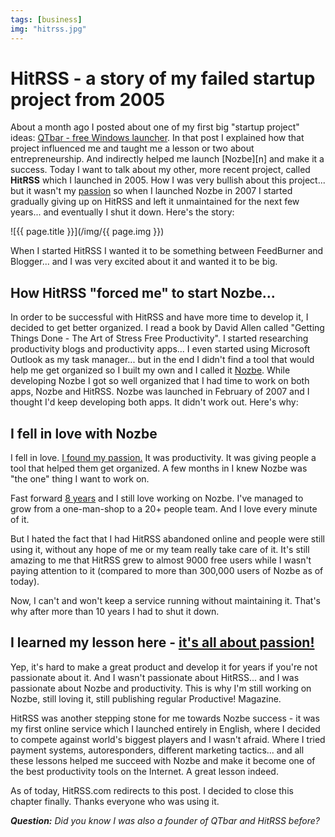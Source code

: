 ```yaml
---
tags: [business]
img: "hitrss.jpg"
---
```


# HitRSS - a story of my failed startup project from 2005

About a month ago I posted about one of my first big "startup project" ideas: [QTbar - free Windows launcher](/qtbar). In that post I explained how that project influenced me and taught me a lesson or two about entrepreneurship. And indirectly helped me launch [Nozbe][n] and make it a success. Today I want to talk about my other, more recent project, called **HitRSS** which I launched in 2005. How I was very bullish about this project... but it wasn't my [passion](/passion) so when I launched Nozbe in 2007 I started gradually giving up on HitRSS and left it unmaintained for the next few years... and eventually I shut it down. Here's the story:

<!--More-->

![{{ page.title }}](/img/{{ page.img }})

When I started HitRSS I wanted it to be something between FeedBurner and Blogger... and I was very excited about it and wanted it to be big.

## How HitRSS "forced me" to start Nozbe...

In order to be successful with HitRSS and have more time to develop it, I decided to get better organized. I read a book by David Allen called "Getting Things Done - The Art of Stress Free Productivity". I started researching productivity blogs and productivity apps... I even started using Microsoft Outlook as my task manager... but in the end I didn't find a tool that would help me get organized so I built my own and I called it [Nozbe][]. While developing Nozbe I got so well organized that I had time to work on both apps, Nozbe and HitRSS. Nozbe was launched in February of 2007 and I thought I'd keep developing both apps. It didn't work out. Here's why:



## I fell in love with Nozbe

I fell in love. [I found my passion.](/passion) It was productivity. It was giving people a tool that helped them get organized. A few months in I knew Nozbe was "the one" thing I want to work on.

Fast forward [8 years](/8nozbe) and I still love working on Nozbe. I've managed to grow from a one-man-shop to a 20+ people team. And I love every minute of it.

But I hated the fact that I had HitRSS abandoned online and people were still using it, without any hope of me or my team really take care of it. It's still amazing to me that HitRSS grew to almost 9000 free users while I wasn't paying attention to it (compared to more than 300,000 users of Nozbe as of today).

Now, I can't and won't keep a service running without maintaining it. That's why after more than 10 years I had to shut it down.

## I learned my lesson here - [it's all about passion!](/passion)

Yep, it's hard to make a great product and develop it for years if you're not passionate about it. And I wasn't passionate about HitRSS... and I was passionate about Nozbe and productivity. This is why I'm still working on Nozbe, still loving it, still publishing regular Productive! Magazine.

HitRSS was another stepping stone for me towards Nozbe success - it was my first online service which I launched entirely in English, where I decided to compete against world's biggest players and I wasn't afraid. Where I tried payment systems, autoresponders, different marketing tactics... and all these lessons helped me succeed with Nozbe and make it become one of the best productivity tools on the Internet. A great lesson indeed.

As of today, HitRSS.com redirects to this post. I decided to close this chapter finally. Thanks everyone who was using it.

***Question:*** *Did you know I was also a founder of QTbar and HitRSS before?*

[iMagazine]: http://iMagazine.pl
[Dropbox]: http://db.tt/kD7Liux
[Evernote]: /how-i-use-evernote
[It's all about Passion!]: /passion
[Nozbe]: http://nozbe.com/
[#iPadOnly]: http://ipadonlybook.com/
[Productive! Magazine]: http://productivemag.com/
[Productive! Show]: /show
[Twitter]: http://twitter.com/MSliwinski